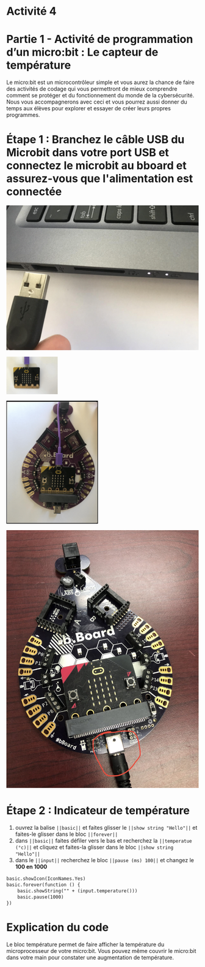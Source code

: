 # Activité 4

# Partie 1 - Activité de programmation d’un micro:bit : Le capteur de température
Le micro:bit est un microcontrôleur simple et vous aurez la chance de faire des activités de codage qui vous permettront de mieux comprendre comment se protéger et du fonctionnement du monde de la cybersécurité. Nous vous accompagnerons avec ceci et vous pourrez aussi donner du temps aux élèves pour explorer et essayer de créer leurs propres programmes.

# Étape 1 : Branchez le câble USB du Microbit dans votre port USB et connectez le microbit au bboard et assurez-vous que l'alimentation est connectée

<!-- https://github.com/Brilliant-Labs/bboard-tuts-cybersecurity-3/blob/master/cybersec/activity-1/connect-microbit.gif?raw=true -->
![Click](https://github.com/Brilliant-Labs/bboard-tutorials-cybersecurity-v3/blob/main/Activity_1/connect-microbit.gif?raw=true "Click")

<!-- https://raw.githubusercontent.com/Brilliant-Labs/bboard-tutorials-cybersecurity-v3/main/Activity_1/micro.png -->
![click](https://raw.githubusercontent.com/Brilliant-Labs/bboard-tutorials-cybersecurity-v3/main/Activity_1/micro.png)

<!--https://raw.githubusercontent.com/Brilliant-Labs/bboard-tutorials-cybersecurity-v3/main/Activity_2/bborad.png -->
![Click](https://raw.githubusercontent.com/Brilliant-Labs/bboard-tutorials-cybersecurity-v3/main/Activity_2/bborad.png)

<!-- https://raw.githubusercontent.com/Brilliant-Labs/bboard-tutorials-cybersecurity-v3/main/Activity_2/b.Board_power.JPG -->
![Click](https://raw.githubusercontent.com/Brilliant-Labs/bboard-tutorials-cybersecurity-v3/main/Activity_2/b.Board_power.JPG)

# Étape 2 : Indicateur de température
1. ouvrez la balise ``||basic||`` et faites glisser le ``||show string "Hello"||`` et faites-le glisser dans le bloc ``||forever||``
2. dans ``||basic||`` faites défiler vers le bas et recherchez la ``||temperatue (°c)||`` et cliquez et faites-la glisser dans le bloc ``||show string "Hello"||``
3. dans le ``||input||`` recherchez le bloc ``||pause (ms) 100||`` et changez le **100 en 1000**
```
basic.showIcon(IconNames.Yes)
basic.forever(function () {
    basic.showString("" + (input.temperature()))
    basic.pause(1000)
})
```

# Explication du code
Le bloc température permet de faire afficher la température du microprocesseur de votre micro:bit. Vous pouvez même couvrir le micro:bit dans votre main pour constater une augmentation de température.
